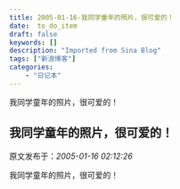 ```yaml
---
title: 2005-01-16-我同学童年的照片，很可爱的！
date:  to_do_item
draft: false
keywords: []
description: "Imported from Sina Blog"
tags: ["新浪博客"]
categories: 
    - "日记本"
---
```

我同学童年的照片，很可爱的！
## 我同学童年的照片，很可爱的！

 原文发布于：*2005-01-16 02:12:26*

我同学童年的照片，很可爱的！


